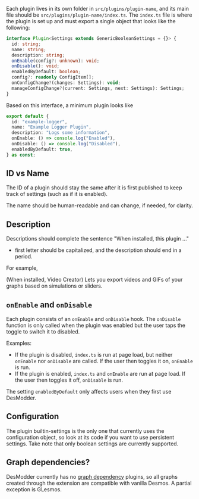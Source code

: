 Each plugin lives in its own folder in `src/plugins/plugin-name`, and its main file should be `src/plugins/plugin-name/index.ts`. The `index.ts` file is where the plugin is set up and must export a single object that looks like the following:

```ts
interface Plugin<Settings extends GenericBooleanSettings = {}> {
  id: string;
  name: string;
  description: string;
  onEnable(config?: unknown): void;
  onDisable(): void;
  enabledByDefault: boolean;
  config?: readonly ConfigItem[];
  onConfigChange?(changes: Settings): void;
  manageConfigChange?(current: Settings, next: Settings): Settings;
}
```

Based on this interface, a minimum plugin looks like

```ts
export default {
  id: "example-logger",
  name: "Example Logger Plugin",
  description: "Logs some information",
  onEnable: () => console.log("Enabled"),
  onDisable: () => console.log("Disabled"),
  enabledByDefault: true,
} as const;
```

## ID vs Name

The ID of a plugin should stay the same after it is first published to keep track of settings (such as if it is enabled).

The name should be human-readable and can change, if needed, for clarity.

## Description

Descriptions should complete the sentence "When installed, this plugin ..."

- first letter should be capitalized, and the description should end in a period.

For example,

(When installed, Video Creator) Lets you export videos and GIFs of your graphs based on simulations or sliders.

## `onEnable` and `onDisable`

Each plugin consists of an `onEnable` and `onDisable` hook. The `onDisable` function is only called when the plugin was enabled but the user taps the toggle to switch it to disabled.

Examples:

- If the plugin is disabled, `index.ts` is run at page load, but neither `onEnable` nor `onDisable` are called. If the user then toggles it on, `onEnable` is run.
- If the plugin is enabled, `index.ts` and `onEnable` are run at page load. If the user then toggles it off, `onDisable` is run.

The setting `enabledByDefault` only affects users when they first use DesModder.

## Configuration

The plugin builtin-settings is the only one that currently uses the configuration object, so look at its code if you want to use persistent settings. Take note that only boolean settings are currently supported.

## Graph dependencies?

DesModder currently has no [graph dependency](https://github.com/jared-hughes/DesModder/issues/58) plugins, so all graphs created through the extension are compatible with vanilla Desmos. A partial exception is GLesmos.
